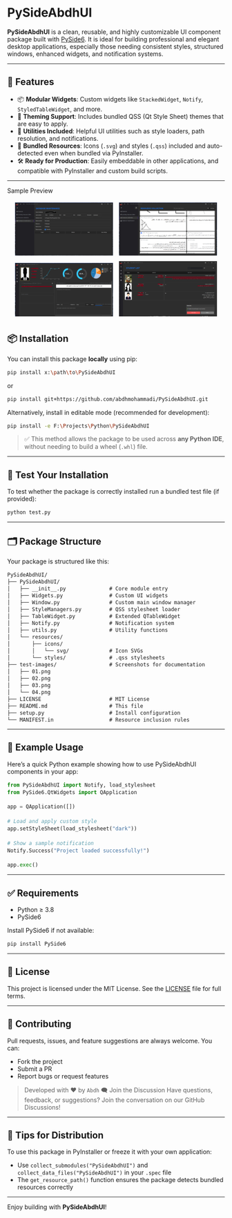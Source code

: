
# PySideAbdhUI

**PySideAbdhUI** is a clean, reusable, and highly customizable UI component package built with [PySide6](https://doc.qt.io/qtforpython/). It is ideal for building professional and elegant desktop applications, especially those needing consistent styles, structured windows, enhanced widgets, and notification systems.

---

## 🔧 Features

- 📦 **Modular Widgets**: Custom widgets like `StackedWidget`, `Notify`, `StyledTableWidget`, and more.
- 🎨 **Theming Support**: Includes bundled QSS (Qt Style Sheet) themes that are easy to apply.
- 🧠 **Utilities Included**: Helpful UI utilities such as style loaders, path resolution, and notifications.
- 📁 **Bundled Resources**: Icons (`.svg`) and styles (`.qss`) included and auto-detected even when bundled via PyInstaller.
- 🛠️ **Ready for Production**: Easily embeddable in other applications, and compatible with PyInstaller and custom build scripts.

---
<p>Sample Preview</p>
<p align="center">
  <img src="test-images/01.png" width="45%" style="margin: 5px;" />
  <img src="test-images/02.png" width="45%" style="margin: 5px;" /><br>
  <img src="test-images/03.png" width="45%" style="margin: 5px;" />
  <img src="test-images/04.png" width="45%" style="margin: 5px;" />
</p>

## 📦 Installation

You can install this package **locally** using pip:

```bash
pip install x:\path\to\PySideAbdhUI
```
or
```bash
pip install git+https://github.com/abdhmohammadi/PySideAbdhUI.git
```
Alternatively, install in editable mode (recommended for development):

```bash
pip install -e F:\Projects\Python\PySideAbdhUI
```

> ✅ This method allows the package to be used across **any Python IDE**, without needing to build a wheel (`.whl`) file.

---

## 🧪 Test Your Installation

To test whether the package is correctly installed run a bundled test file (if provided):

```bash
python test.py
```

---

## 🗂️ Package Structure

Your package is structured like this:

```
PySideAbdhUI/
├── PySideAbdhUI/
│   ├── __init__.py              # Core module entry
│   ├── Widgets.py               # Custom UI widgets
│   ├── Window.py                # Custom main window manager
│   ├── StyleManagers.py         # QSS stylesheet loader
│   ├── TableWidget.py           # Extended QTableWidget
│   ├── Notify.py                # Notification system
│   ├── utils.py                 # Utility functions
│   └── resources/
│       ├── icons/
│       │   └── svg/             # Icon SVGs
│       └── styles/              # .qss stylesheets
├── test-images/                 # Screenshots for documentation
│   ├── 01.png
│   ├── 02.png
│   ├── 03.png
│   └── 04.png
├── LICENSE                      # MIT License
├── README.md                    # This file
├── setup.py                     # Install configuration
└── MANIFEST.in                  # Resource inclusion rules
```
---

## 🚀 Example Usage

Here’s a quick Python example showing how to use PySideAbdhUI components in your app:

```python
from PySideAbdhUI import Notify, load_stylesheet
from PySide6.QtWidgets import QApplication

app = QApplication([])

# Load and apply custom style
app.setStyleSheet(load_stylesheet("dark"))

# Show a sample notification
Notify.Success("Project loaded successfully!")

app.exec()
```

---

## ✅ Requirements

- Python ≥ 3.8
- PySide6

Install PySide6 if not available:

```bash
pip install PySide6
```

---

## 📄 License

This project is licensed under the MIT License. See the [LICENSE](LICENSE) file for full terms.

---

## 🤝 Contributing

Pull requests, issues, and feature suggestions are always welcome. You can:

- Fork the project
- Submit a PR
- Report bugs or request features

> Developed with ❤️ by `Abdh`
🗨️ Join the Discussion
Have questions, feedback, or suggestions? Join the conversation on our GitHub Discussions!
---

## 📢 Tips for Distribution

To use this package in PyInstaller or freeze it with your own application:

- Use `collect_submodules("PySideAbdhUI")` and `collect_data_files("PySideAbdhUI")` in your `.spec` file
- The `get_resource_path()` function ensures the package detects bundled resources correctly

---

Enjoy building with **PySideAbdhUI**!
